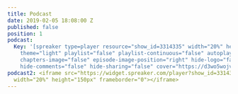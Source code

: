 ```yaml
---
title: Podcast
date: 2019-02-05 18:08:00 Z
published: false
position: 1
podcast:
  Key: '[spreaker type=player resource="show_id=3314335" width="20%" height="150px"
    theme="light" playlist="false" playlist-continuous="false" autoplay="false" live-autoplay="false"
    chapters-image="false" episode-image-position="right" hide-logo="false" hide-likes="false"
    hide-comments="false" hide-sharing="false" cover="https://d3wo5wojvuv7l.cloudfront.net/images.spreaker.com/original/25147444b1820f9cedf7ab98ec3e531f.jpg"]'
podcast2: <iframe src="https://widget.spreaker.com/player?show_id=3314335&theme=light&playlist=false&playlist-continuous=false&autoplay=false&live-autoplay=false&chapters-image=false&episode_image_position=right&hide-logo=false&hide-likes=false&hide-comments=false&hide-sharing=false&cover_image_url=https://d3wo5wojvuv7l.cloudfront.net/images.spreaker.com/original/25147444b1820f9cedf7ab98ec3e531f.jpg"
  width="20%" height="150px" frameborder="0"></iframe>
---
```


